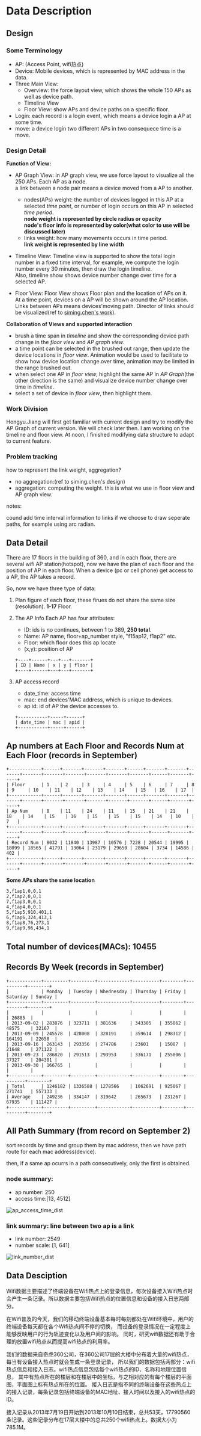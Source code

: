 # Data Description

## Design

### Some Terminology

- AP: (Access Point, wifi热点)
- Device: Mobile devices, which is represented by MAC address in the data.
- Three Main View:
	- Overview: the force layout view, which shows the whole 150 APs as well as device path.
	- Timeline View
	- Floor View: show APs and device paths on a specific floor.
- Login: each record is a login event, which means a device login a AP at some time.
- move: a device login two different APs in two consequece time is a move.

### Design Detail

**Function of View:**

- AP Graph View:
	in AP graph view, we use force layout to visualize all the 250 APs. Each AP as a node.  
	a link between a node pair means a device moved from a AP to another.  
	- nodes(APs) weight: the number of devices logged in this AP at a selected _time point_,
		or number of login occurs on this AP in selected _time period_.  
		**node weight is represented by circle radius or opacity**  
		**node's floor info is represented by color(what color to use will be discussed later)**
  - links weight: how many movements occurs in time period.  
		**link weight is represented by line width**
	
- Timeline View:
	Timeline view is supported to show the total login number in a fixed time interval,
	for example, we compute the login number every 30 minutes, then draw the login timeline.  
	Also, timeline show shows device number change over time for a selected AP.
	
- Floor View:
	Floor View shows Floor plan and the location of APs on it.  
	At a time point, devices on a AP will be shown around the AP location.  
	Links between APs means devices'moving path.
	Director of links should be visualized(ref to [siming.chen's work](http://vis.pku.edu.cn/wiki/visgroup/projects/spatial_temporal_event_vis/weibogeo/version3/start)).

**Collaboration of Views and supported interaction**

- brush a time span in _timeline_ and show the corresponding device path change in the _floor view_ and _AP graph view_.
- a time point can be selected in the brushed out range, then update the device locations in _floor view_.
	Animation would be used to facilitate to show how device location change over time, animation may be limited in the range brushed out.
- when select one AP in _floor view_, highlight the same AP in _AP Graph_(the other direction is the same) and visualize device number change over time in _timeline_.
- select a set of device in _floor view_, then highlight them.

### Work Division

Hongyu.Jiang will first get familiar with current design and try to modify the AP Graph of current version. We will check later then.
I am working on the timeline and floor view. At noon, I finished modifying data structure to adapt to current feature.

### Problem tracking

how to represent the link weight, aggregation?

- no aggregation:(ref to siming.chen's design)
- aggregation: computing the weight. this is what we use in floor view and AP graph view.

notes:

cound add time interval information to links if we choose to draw seperate paths, for example using arc radian.


## Data Detail

There are 17 floors in the building of 360, and in each floor, there are several wifi AP station(hotspot),
now we have the plan of each floor and the position of AP in each floor.
When a device (pc or cell phone) get access to a AP, the AP takes a record.

So, now we have three type of data:

1. Plan figure of each floor, these firues do not share the same size (resolution). **1-17** Floor.

2. The AP Info
	Each AP has four attributes:
	- ID: ids is no continues, between 1 to 389, **250 total**.
	- Name: AP name, floor+ap_number style, "f15ap12, f1ap2" etc.
	- Floor: which floor does this ap locate
	- (x,y): position of AP

	```
	+----+------+---+---+-------+
	| ID | Name | x | y | floor |
	+----+------+---+---+-------+
	```
3. AP access record
	- date_time: access time
	- mac: end devices'MAC address, which is unique to devices.
	- ap id: id of AP the device accesses to.

	```
	+-----------+-----+------+
	| date_time | mac | apid |
	+-----------+-----+------+
	```


## Ap numbers at Each Floor and Records Num at Each Floor (**records in September**)

```
+------------+------+-------+-------+-------+------+-------+-------+-------+-------+-------+-------+-------+-------+-------+------+-------+-----+
| Floor      | 1    | 2     | 3     | 4     | 5    | 6     | 7     | 8     | 9     | 10    | 11    | 12    | 13    | 14    | 15   | 16    | 17  |
+------------+------+-------+-------+-------+------+-------+-------+-------+-------+-------+-------+-------+-------+-------+------+-------+-----+
| Ap Num     | 8    | 11    | 24    | 11    | 15   | 21    | 21    | 18    | 14    | 15    | 16    | 15    | 15    | 15    | 14   | 10    | 7   |
+------------+------+-------+-------+-------+------+-------+-------+-------+-------+-------+-------+-------+-------+-------+------+-------+-----+
| Record Num | 8032 | 11840 | 13987 | 10576 | 7228 | 20544 | 19995 | 18099 | 18565 | 41791 | 13064 | 23179 | 29650 | 28604 | 3734 | 14586 | 402 |
+------------+------+-------+-------+-------+------+-------+-------+-------+-------+-------+-------+-------+-------+-------+------+-------+-----+
```

**Some APs share the same location**

```
3,f1ap1,0,0,1
2,f1ap2,0,0,1
7,f1ap3,0,0,1
4,f1ap4,0,0,1
5,f1ap5,910,401,1
6,f1ap6,324,413,1
8,f1ap8,76,273,1
9,f1ap9,96,434,1
```

## Total number of devices(MACs): 10455

## Records By Week (**records in September**)

```
+------------+---------+---------+------------+----------+--------+----------+--------+
|            | Monday  | Tuesday | Whednesday | Thursday | Friday | Saturday | Sunday |
+------------+---------+---------+------------+----------+--------+----------+--------+
|            |         |         |            |          |        |          | 26885  |
| 2013-09-02 | 283876  | 323711  | 381636     | 343305   | 355862 | 48575    | 32167  |
| 2013-09-09 | 245578  | 428008  | 328191     | 359614   | 298312 | 164191   | 22658  |
| 2013-09-16 | 263143  | 293356  | 274786     | 23601    | 15087  | 21648    | 271122 |
| 2013-09-23 | 286820  | 291513  | 293953     | 336171   | 255806 | 37327    | 204301 |
| 2013-09-30 | 166765  |         |            |          |        |          |        |
+------------+---------+---------+------------+----------+--------+----------+--------+
| Total      | 1246182 | 1336588 | 1278566    | 1062691  | 925067 | 271741   | 557133 |
| Average    | 249236  | 334147  | 319642     | 265673   | 231267 | 67935    | 111427 |
+------------+---------+---------+------------+----------+--------+----------+--------+
```

## All Path Summary (**from record on September 2**)

sort records by time and group them by mac address, then we have path route for each mac address(device).

then, if a same ap ocurrs in a path consecutively, only the first is obtained.

### node summary:

- ap number: 250
- access time:[13, 4512]

![ap_access_time_dist](_img/ap_access_time_dist.png)

### link summary: line between two ap is a link

- link number: 2549
- number scale: [1, 641]

![link_number_dist](_img/link_number_dist.png)


## Data Desciption

Wifi数据主要描述了终端设备在Wifi热点上的登录信息，每次设备接入Wifi热点时会产生一条记录。所以数据主要包括Wifi热点的位置信息和设备的接入日志两部分。

在Wifi普及的今天，我们的移动终端设备基本每时每刻都处在Wifi环境中，用户的终端设备每天都在各个Wifi热点间不停的切换，
而设备的登录情况在一定程度上能够反映用户的行为轨迹变化以及用户间的影响。
同时，研究wifi数据还有助于合理的放置wifi热点从而提高wifi热点的利用率。

我们的数据来自奇虎360公司，在360公司17层的大楼中分布着大量的wifi热点，每当有设备接入热点时就会生成一条登录记录，
所以我们的数据包括两部分：wifi热点信息和接入日志。wifi热点信息包括每个wifi热点的ID、名称和地理位置信息，
其中有热点所在的楼层和在楼层中的坐标，与之相对应的有每个楼层的平面图，平面图上标有热点所在的位置。
接入日志是指不同的终端设备在这些热点上的接入记录，每条记录包括终端设备的MAC地址、接入时间以及接入的wifi热点的ID。

接入记录从2013年7月19日开始到2013年10月10日结束，总共53天，17790560条记录。这些记录分布在17层大楼中的总共250个wifi热点上。数据大小为785.1M。
